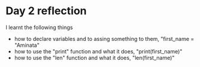 # Day 2 reflection

I learnt the following things

- how to declare variables and to assing something to them, "first_name = "Aminata"
- how to use the "print" function and what it does, "print(first_name)"
- how to use the "len" function and what it does, "len(first_name)"
